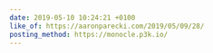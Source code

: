 ```yaml
---
date: 2019-05-10 10:24:21 +0100
like_of: https://aaronparecki.com/2019/05/09/28/
posting_method: https://monocle.p3k.io/
---
```

